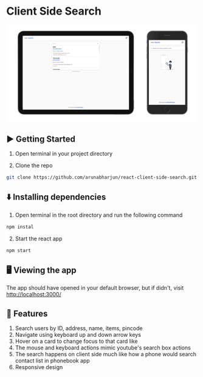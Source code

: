# Client Side Search

[![client-side-search](./public/ScreenShot.png "client-side-search")](https://arunabharjun.com)

## ▶️ Getting Started

1. Open terminal in your project directory

2. Clone the repo

```bash
git clone https://github.com/arunabharjun/react-client-side-search.git
```

## ⬇️ Installing dependencies

1. Open terminal in the root directory and run the following command

```bash
npm instal
```

2. Start the react app

```bash
npm start 
```

## 🖥 Viewing the app

The app should have opened in your default browser, but if didn't, visit [http://localhost:3000/](http://localhost:3000/)

## 🌟 Features

1. Search users by ID, address, name, items, pincode
2. Navigate using keyboard up and down arrow keys
3. Hover on a card to change focus to that card like
4. The mouse and keyboard actions mimic youtube's search box actions
5. The search happens on client side much like how a phone would search contact list in phonebook app
6. Responsive design